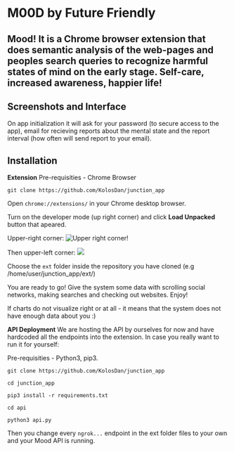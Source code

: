 # M00D by Future Friendly

## Mood! It is a Chrome browser extension that does semantic analysis of the web-pages and peoples search queries to recognize harmful states of mind on the early stage. Self-care, increased awareness, happier life!

## Screenshots and Interface

On app initialization it will ask for your password (to secure access to the app), email for recieving reports about the mental state and the report interval (how often will send report to your email).




## Installation

**Extension**
Pre-requisities - Chrome Browser

`git clone https://github.com/KolosDan/junction_app`

Open `chrome://extensions/` in your Chrome desktop browser.

Turn on the developer mode (up right corner) and click **Load Unpacked** button that apeared.

Upper-right corner:
![Upper right corner!](https://i.imgur.com/MZmi28x.png)

Then upper-left corner:
![](https://i.imgur.com/YCZfk4s.png)

Choose the `ext` folder inside the repository you have cloned (e.g /home/user/junction_app/ext/)

You are ready to go! Give the system some data with scrolling social networks, making searches and checking out websites. Enjoy!

If charts do not visualize right or at all - it means that the system does not have enough data about you :)

**API Deployment**
We are hosting the API by ourselves for now and have hardcoded all the endpoints into the extension. In case you really want to run it for yourself:

Pre-requisities - Python3, pip3.

`git clone https://github.com/KolosDan/junction_app`

`cd junction_app`

`pip3 install -r requirements.txt`

`cd api`

`python3 api.py`

Then you change every `ngrok...` endpoint in the ext folder files to your own and your Mood API is running.
